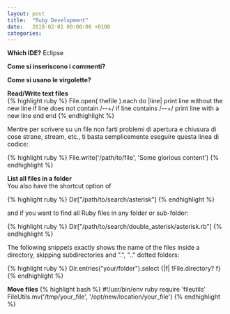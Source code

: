 ```yaml
---
layout: post
title:  "Ruby Development"
date:   2018-02-01 00:00:00 +0100
categories:
---
```

**Which IDE?**
Eclipse

**Come si inseriscono i commenti?**

**Come si usano le virgolette?**

**Read/Write text files**  
{% highlight ruby %}
File.open( thefile ).each do |line|
    print line without the new line if line does not contain  /--+/
    if line contains /--+/
        print line with a new line
    end
end
{% endhighlight %}

Mentre per scrivere su un file non farti problemi di apertura e chiusura di
cose strane, stream, etc., ti basta semplicemente eseguire questa linea di
codice:

{% highlight ruby %}
File.write('/path/to/file', 'Some glorious content')
{% endhighlight %}

**List all files in a folder**  
You also have the shortcut option of

{% highlight ruby %}
Dir["/path/to/search/asterisk"]
{% endhighlight %}

and if you want to find all Ruby files in any folder or sub-folder:

{% highlight ruby %}
Dir["/path/to/search/double_asterisk/asterisk.rb"]
{% endhighlight %}

The following snippets exactly shows the name of the files inside a directory, skipping subdirectories and ".", ".." dotted folders:

{% highlight ruby %}
Dir.entries("your/folder").select {|f| !File.directory? f}
{% endhighlight %}

**Move files**
{% highlight bash %}
#!/usr/bin/env ruby
require 'fileutils'
FileUtils.mv('/tmp/your_file', '/opt/new/location/your_file')
{% endhighlight %}
